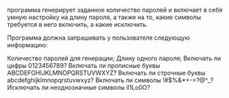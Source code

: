 программа генерирует заданное количество паролей и включает в себя умную настройку на длину пароля, а также на то, какие символы требуется в него включить, а какие исключить.

Программа должна запрашивать у пользователя следующую информацию:

Количество паролей для генерации;
Длину одного пароля;
Включать ли цифры 0123456789?
Включать ли прописные буквы ABCDEFGHIJKLMNOPQRSTUVWXYZ?
Включать ли строчные буквы abcdefghijklmnopqrstuvwxyz?
Включать ли символы !#$%&*+-=?@^_?
Исключать ли неоднозначные символы il1Lo0O?
